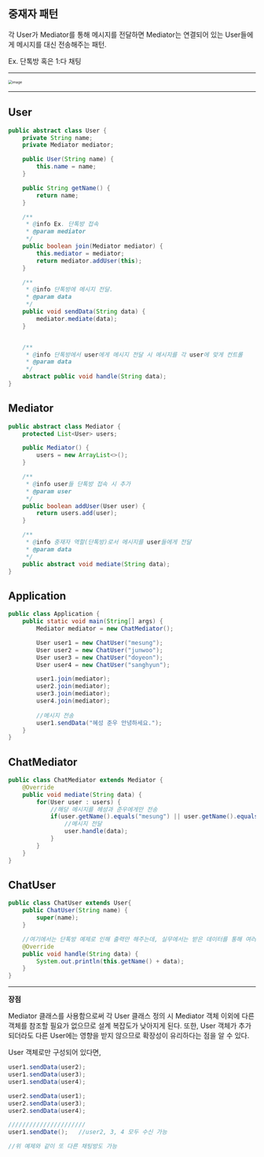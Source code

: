 ## 중재자 패턴

각 User가 Mediator를 통해 메시지를 전달하면 Mediator는 연결되어 있는 User들에게 메시지를 대신 전송해주는 패턴.

Ex. 단톡방 혹은 1:다 채팅

---

<img src="https://user-images.githubusercontent.com/40616436/86134706-e8f7eb80-bb24-11ea-891b-b1db6a0dbe18.png" alt="image" style="zoom:50%;" />

---

## User

~~~java
public abstract class User {
    private String name;
    private Mediator mediator;

    public User(String name) {
        this.name = name;
    }

    public String getName() {
        return name;
    }

    /**
     * @info Ex. 단톡방 접속
     * @param mediator
     */
    public boolean join(Mediator mediator) {
        this.mediator = mediator;
        return mediator.addUser(this);
    }

    /**
     * @info 단톡방에 메시지 전달.
     * @param data
     */
    public void sendData(String data) {
        mediator.mediate(data);
    }


    /**
     * @info 단톡방에서 user에게 메시지 전달 시 메시지를 각 user에 맞게 컨트롤
     * @param data
     */
    abstract public void handle(String data);
}
~~~



## Mediator

~~~java
public abstract class Mediator {
    protected List<User> users;

    public Mediator() {
        users = new ArrayList<>();
    }

    /**
     * @info user들 단톡방 접속 시 추가
     * @param user
     */
    public boolean addUser(User user) {
        return users.add(user);
    }

    /**
     * @info 중재자 역할(단톡방)로서 메시지를 user들에게 전달
     * @param data
     */
    public abstract void mediate(String data);
}

~~~



## Application

~~~java
public class Application {
    public static void main(String[] args) {
        Mediator mediator = new ChatMediator();

        User user1 = new ChatUser("mesung");
        User user2 = new ChatUser("junwoo");
        User user3 = new ChatUser("doyeon");
        User user4 = new ChatUser("sanghyun");

        user1.join(mediator);
        user2.join(mediator);
        user3.join(mediator);
        user4.join(mediator);
				
      	//메시지 전송
        user1.sendData("혜성 준우 안녕하세요.");
    }
}
~~~



## ChatMediator

~~~java
public class ChatMediator extends Mediator {
    @Override
    public void mediate(String data) {
        for(User user : users) {
            //해당 메시지를 헤성과 준우에게만 전송
            if(user.getName().equals("mesung") || user.getName().equals("junwoo")) {
                //메시지 전달
              	user.handle(data);
            }
        }
    }
}
~~~



## ChatUser

~~~java
public class ChatUser extends User{
    public ChatUser(String name) {
        super(name);
    }

  	//여기에서는 단톡방 예제로 인해 출력만 해주는데, 실무에서는 받은 데이터를 통해 여러 컨트롤이 가능.
    @Override
    public void handle(String data) {
        System.out.println(this.getName() + data);
    }
}

~~~



---

**장점**

Mediator 클래스를 사용함으로써 각 User 클래스 정의 시 Mediator 객체 이외에 다른 객체를 참조할 필요가 없으므로 설계 복잡도가 낮아지게 된다. 또한, User 객체가 추가되더라도 다른 User에는 영향을 받지 않으므로 확장성이 유리하다는 점을 알 수 있다.

User 객체로만 구성되어 있다면,

~~~java
user1.sendData(user2);
user1.sendData(user3);
user1.sendData(user4);

user2.sendData(user1);
user2.sendData(user3);
user2.sendData(user4);

//////////////////////
user1.sendDate();	//user2, 3, 4 모두 수신 가능

//위 예제와 같이 또 다른 채팅방도 가능
~~~

